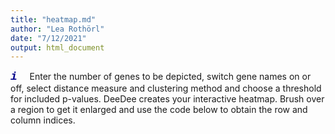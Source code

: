 ```yaml
---
title: "heatmap.md"
author: "Lea Rothörl"
date: "7/12/2021"
output: html_document
---
```


<span style="color:darkblue"><font face="courier"> <font size="4">***i***</font></font></span> &nbsp;&nbsp;&nbsp;
Enter the number of genes to be depicted, switch gene names on or off, select distance measure and clustering method and choose a threshold for included p-values. DeeDee creates your interactive heatmap. Brush over a region to get it enlarged and use the code below to obtain the row and column indices.

